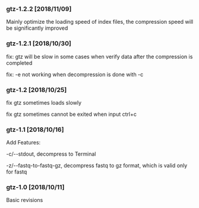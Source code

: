 ### gtz-1.2.2 [2018/11/09]

Mainly optimize the loading speed of index files, the compression speed will be significantly improved


### gtz-1.2.1 [2018/10/30]

fix: gtz will be slow in some cases when verify data after the compression is completed

fix: -e not working when decompression is done with -c


### gtz-1.2 [2018/10/25]

fix gtz sometimes loads slowly

fix gtz sometimes cannot be exited when input ctrl+c


### gtz-1.1 [2018/10/16]

Add Features:

-c/--stdout, decompress to Terminal

-z/--fastq-to-fastq-gz, decompress fastq to gz format, which is valid only for fastq


### gtz-1.0 [2018/10/11]

Basic revisions
